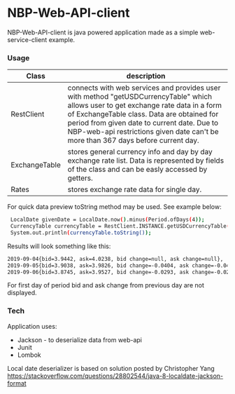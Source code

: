 # NBP-Web-API-client

NBP-Web-API-client is java powered application made as a simple web-service-client example.



### Usage



| Class | description |
| ------ | ------ |
| RestClient | connects with web services and provides user with method "getUSDCurrencyTable" which allows user to get exchange rate data in a form of ExchangeTable class. Data are obtained for period from given date to current date. Due to NBP-web-api restrictions given date can't be more than 367 days before current day. |
|ExchangeTable | stores general currency info and day by day exchange rate list. Data is represented by fields of the class and can be easly accessed by getters.|
|Rates| stores exchange rate data for single day.



For quick data preview toString method may be used. See example below:
```sh
 LocalDate givenDate = LocalDate.now().minus(Period.ofDays(4));
 CurrencyTable currencyTable = RestClient.INSTANCE.getUSDCurrencyTable(givenDate);
 System.out.println(currencyTable.toString());
```
Results will look something like this:
```sh
2019-09-04{bid=3.9442, ask=4.0238, bid change=null, ask change=null}, 
2019-09-05{bid=3.9038, ask=3.9826, bid change=-0.0404, ask change=-0.0412},
2019-09-06{bid=3.8745, ask=3.9527, bid change=-0.0293, ask change=-0.0299}
```
For first day of period bid and ask change from previous day are not displayed.


### Tech

Application uses:
* Jackson - to deserialize data from web-api
* Junit 
* Lombok

Local date deserializer is based on solution posted by Christopher Yang
https://stackoverflow.com/questions/28802544/java-8-localdate-jackson-format
